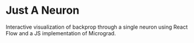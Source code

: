 # Just A Neuron
Interactive visualization of backprop through a single neuron using React Flow and a JS implementation of Micrograd.
